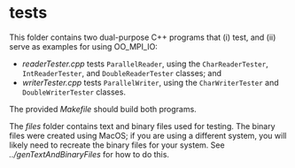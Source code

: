 # tests

This folder contains two dual-purpose C++ programs that (i) test, and (ii) serve as examples for using OO_MPI_IO:
- *readerTester.cpp* tests `ParallelReader`, using the `CharReaderTester`, `IntReaderTester`, and `DoubleReaderTester` classes; and
- *writerTester.cpp* tests `ParallelWriter`, using the `CharWriterTester` and `DoubleWriterTester` classes.

The provided *Makefile* should build both programs. 

The *files* folder contains text and binary files used for testing. 
The binary files were created using MacOS; if you are using a different system, 
you will likely need to recreate the binary files for your system.
See *../genTextAndBinaryFiles* for how to do this.
